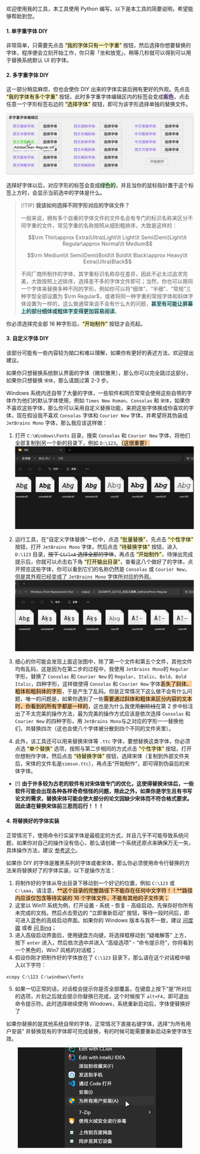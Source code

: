 欢迎使用我的工具，本工具使用 Python 编写。以下是本工具的简要说明，希望能够帮助到您。

#### 1. 单字重字体 DIY

非常简单，只需要先点击 <mark style="background: #FFF3A3A6;">“我的字体只有一个字重”</mark> 按钮，然后选择你想要替换的字体，程序便会立刻开始工作，你只需「坐和放宽」，稍等几秒就可以得到可以用于替换系统默认 UI 的字体。

#### 2. 多字重字体 DIY

这一部分稍显麻烦，但也会使你 DIY 出来的字体实装后拥有更好的外观。先点击 <mark style="background: #FFF3A3A6;">“我的字体有多个字重”</mark> 按钮，此时多字重字体编辑区内的标签会变成<mark style="background: #D2B3FFA6;">紫色</mark>，点击任意一个字形标签右边的 <mark style="background: #FFF3A3A6;">“选择字体”</mark> 按钮，即可为该字形选择单独的替换文件。

![p1](pictures/1.png)

选择好字体以后，对应字形的标签会变成<mark style="background: #BBFABBA6;">绿色的</mark>，并且当你的鼠标指针置于这个标签上方时，会显示当前选中的字体是什么。

> [!TIP] **我该如何选择不同字形对应的字体文件？**
>
> 一般来说，拥有多个自重的字体文件的文件名会有专门的标识名称来区分不同字重的文件，常见字重的名称按照从细到粗排序，大致是这样的：
>
> $$\rm Thin\approx Extra(Ultra)Light\lt Light\lt Semi(Demi)Light\lt Regular\approx Normal\lt Medium$$
> 
> $$\rm Medium\lt Semi(Demi)Bold\lt Bold\lt Black\approx Heavy\lt Extra(Ultra)Black$$
> 
> 不同厂商所制作的字体，其字重标识名称存在差异，因此不必太过追求完美，大致按照上述排序，选择差不多的字体文件即可；当然，你也可以用同一个字体来替换多种不同的字形，例如你可以将“细体”、“半细”、“常规”三种字型全部设置为 $\rm Regular$，或者将同一种字重的常规字体和斜体字体设置为一样的，这么做通常来说不会有什么大的问题，<mark style="background: #ABF7F7A6;">甚至有可能让屏幕上的部分细体或粗体字变得更加容易阅读</mark>。

你必须选择完全部 16 种字形后，<mark style="background: #FFF3A3A6;">“开始制作”</mark> 按钮才会亮起。

#### 3. 自定义字体 DIY

该部分可能有一些内容较为拗口和难以理解，如果你有更好的表述方法，欢迎提出建议。

如果你只想替换系统默认界面的字体（微软雅黑），那么你可以完全跳过这部分，如果你只想替换 `宋体`，那么请跳过第 2-3 步。

Windows 系统内还自带了大量的字体，一些软件和网页常常会使用这些自带的字体作为他们的默认字体使用，例如 `Times New Roman`、`Consolas` 和 `宋体`，如果你不喜欢这些字体，那么你可以采用自定义替换功能，来把这些字体换成你喜欢的字体，现在假设我不喜欢 `Consolas` 字体和 `Courier New` 字体，并希望将其伪装成 `JetBrains Mono` 字体，那么我应该这样做：

1. 打开 `C:\Windows\Fonts` 目录，搜索 `Consolas` 和 `Courier New` 字体，将他们全部复制到另一个新的目录下，例如 `D:\123`。<mark style="background: #FFB86CA6;">（这很重要）</mark>
![p2](pictures/2.png)

2. 运行工具，在“自定义字体替换”一栏中，点选 <mark style="background: #FFF3A3A6;">“批量替换”</mark>，先点击 <mark style="background: #FFF3A3A6;">“个性字体”</mark> 按钮，打开 `JetBrains Mono` 字体，然后点击 <mark style="background: #FFF3A3A6;">“待替换字体”</mark> 按钮，进入 `D:\123` 目录，~~按下 `Ctrl+A` 选择全部的字体~~，再点击 <mark style="background: #FFF3A3A6;">“开始制作”</mark>，待弹出完成提示后，你就可以点击右下角 <mark style="background: #FFF3A3A6;">“打开输出目录”</mark>，查看这八个做好了的字体，点开预览这些字体，你可以看到它们的名称仍然是 `Consolas` 或 `Courier New`，但是其外观已经变成了 `JetBrains Mono` 字体所对应的外观。
![p3](pictures/3.png)

3. 细心的你可能会发现上面这张图中，除了第一个文件和第五个文件，其他文件均有乱码，这是因为在第二步的过程中，我使用 `JetBrains Mono`的 `Regular` 字形，替换了 `Consolas` 和 `Courier New` 的 `Regular`、`Italic`、`Bold`、`Bold Italic`，四种字形，这样做使得 `Consolas` 和 `Courier New` 字体<mark style="background: #FFB86CA6;">丢失了斜体、粗体和粗斜体的字形</mark>，于是产生了乱码。但是正常情况下这么做不会有什么问题，唯一的问题是，如果你遇到了一些<mark style="background: #FFB86CA6;">需要通过斜体和粗体来区分内容的文本时，你看到的所有字都是一样的</mark>，这也是为什么我使用~~删除线~~在第 2 步中标注出了不太完美的操作方法，最为完美的操作方式应该是依次选择 `Consolas` 和 `Courier New` 的四种字形，用 `JetBrains Mono`与之对应的字形一一替换他们，共替换四次（这也会使八个字体被分散到四个不同的文件夹里）。
4. 此外，该工具还可以用来替换宋体等 `.ttc` 字体，要想替换这类字体，你必须点选 <mark style="background: #FFF3A3A6;">“单个替换”</mark> 选项，按照与第二步相同的方式点击 <mark style="background: #FFF3A3A6;">“个性字体”</mark> 按钮，打开你想制作字体，然后点击 <mark style="background: #FFF3A3A6;">“待替换字体”</mark> 按钮，选择宋体（复制到外部文件夹后，宋体的文件名是`simsun.ttc`），再点击“开始制作”，即可得到伪装后的宋体字体。

- [!] **由于许多较为古老的软件有对宋体做专门的优化，这使得替换宋体后，一些软件可能会出现各种各样奇奇怪怪的问题，除此之外，如果你是学生且有书写论文的需求，替换宋体可能会使大部分的论文因缺少宋体而不符合格式要求。因此请在替换宋体前三思而后行！！！**

#### 4. 将替换好的字体实装

正常情况下，使用命令行实装字体是最稳定的方式，并且几乎不可能导致系统问题，如果你对自己的操作没有信心，那么请创建一个系统还原点来确保万无一失，具体操作方法，建议 [参考这个](https://support.microsoft.com/zh-cn/windows/%E5%88%9B%E5%BB%BA%E7%B3%BB%E7%BB%9F%E8%BF%98%E5%8E%9F%E7%82%B9-77e02e2a-3298-c869-9974-ef5658ea3be9)。

如果你 DIY 的字体是雅黑系列的字体或者宋体，那么你必须使用命令行替换的方法来将替换好了的字体实装，以下是操作方法：

1. 将制作好的字体从导出目录下移动到一个好记的位置，例如 `C:\123` 或 `C:\aaa`，请注意，<mark style="background: #FFB86CA6;">**这个目录的完整路径下不能存在任何中文字符！！**路径内应该仅包含等待实装的 16 个字体文件，不能有其他的子文件夹；</mark>
2. 这里以 Win11 系统为例，打开设置 - 系统 - 恢复 - 高级启动，先保存好你所有未完成的文档，然后点击旁边的 “立即重新启动” 按钮，等待一段时间后，即可进入蓝色的高级启动界面。如果你的 Windows 版本与我不一致，建议 [问度娘](https://www.baidu.com/baidu?ie=utf-8&wd=windows%E5%A6%82%E4%BD%95%E8%BF%9B%E5%85%A5%E9%AB%98%E7%BA%A7%E5%90%AF%E5%8A%A8) 或者 [问 Bing](https://cn.bing.com/search?q=windows%E5%A6%82%E4%BD%95%E8%BF%9B%E5%85%A5%E9%AB%98%E7%BA%A7%E5%90%AF%E5%8A%A8)；
3. 进入高级启动界面后，使用键盘方向键，将选择框移动到 “疑难解答” 上方，按下 `enter` 进入，然后依次选中并进入 “高级选项” - “命令提示符”，你将看到一个黑色的，Win7 风格的对话框；
4. 假设你刚才把制作好的字体放在了 `C:\123` 目录下，那么请在这个对话框中输入以下字符：
```
xcopy C:\123 C:\windows\fonts
```
5. 如果一切正常的话，对话框会提示你是否全部覆盖，在键盘上按下“是”所对应的选项，片刻之后就会提示你替换已完成，这个时候按下 `alt+F4`，即可退出命令提示符。此时选择继续使用 Windows，系统重新启动后，字体便替换好了

如果你替换的是其他系统自带的字体，正常情况下直接右键字体，选择“为所有用户安装” 并替换现有的字体即可完成替换，有的时候可能需要重新启动来使字体生效。

<div align="center">
	<img src="pictures/5.png" height=270>
</div>

